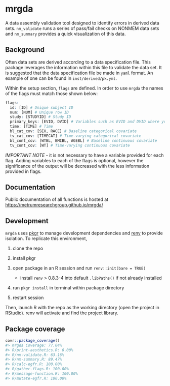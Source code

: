 
<!-- README.md is generated from README.Rmd. Please edit that file -->

# mrgda

A data assembly validation tool designed to identify errors in derived
data sets. `nm_validate` runs a series of pass/fail checks on NONMEM
data sets and `nm_summary` provides a quick visualization of this data.

## Background

Often data sets are derived according to a data specification file. This
package leverages the information within this file to validate the data
set. It is suggested that the data specification file be made in `yaml`
format. An example of one can be found in `inst/derived/pk.yml`.

Within the setup section, `flags` are defined. In order to use `mrgda`
the names of the flags must match those shown below:

``` r
flags:
  id: [ID] # Unique subject ID
  num: [NUM] # Unique row ID
  study: [STUDYID] # Study ID
  primary_keys: [EVID, DVID] # Variables such as EVID and DVID where you anticipate no duplicate combinations
  time: [TIME] # Time 
  bl_cat_cov: [SEX, RACE] # Baseline categorical covariate
  tv_cat_cov: [TIMECAT] # Time-varying categorical covariate
  bl_cont_cov: [WTBL, BMIBL, AGEBL] # Baseline continuous covariate
  tv_cont_cov: [WT] # Time-varying continuous covariate
```

*IMPORTANT NOTE* - it is not necessary to have a variable provided for
each flag. Adding variables to each of the flags is optional, however
the significance of the output will be decreased with the less
information provided in flags.

## Documentation

Public documentation of all functions is hosted at
<https://metrumresearchgroup.github.io/mrgda/>

## Development

`mrgda` uses [pkgr](https://github.com/metrumresearchgroup/pkgr) to
manage development dependencies and
[renv](https://rstudio.github.io/renv/) to provide isolation. To
replicate this environment,

1.  clone the repo

2.  install pkgr

3.  open package in an R session and run `renv::init(bare = TRUE)`

    -   install `renv` \> 0.8.3-4 into default `.libPaths()` if not
        already installed

4.  run `pkgr install` in terminal within package directory

5.  restart session

Then, launch R with the repo as the working directory (open the project
in RStudio). renv will activate and find the project library.

## Package coverage

``` r
covr::package_coverage()
#> mrgda Coverage: 77.04%
#> R/print-aesthetics.R: 0.00%
#> R/nm-validate.R: 63.16%
#> R/nm-summary.R: 89.47%
#> R/calc-egfr.R: 100.00%
#> R/gather-flags.R: 100.00%
#> R/message-function.R: 100.00%
#> R/mutate-egfr.R: 100.00%
```
